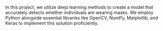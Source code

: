 In this project, we utilize deep learning methods to create a model that accurately detects whether individuals are wearing masks. We employ Python alongside essential libraries like OpenCV, NumPy, Matplotlib, and Keras to implement this solution proficiently.
